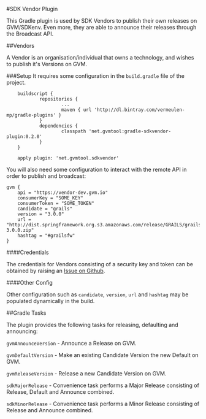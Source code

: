 #SDK Vendor Plugin

This Gradle plugin is used by SDK Vendors to publish their own releases on GVM/SDKenv. Even more, they are able to announce their releases through the Broadcast API.

##Vendors

A Vendor is an organisation/individual that owns a technology, and wishes to publish it's Versions on GVM.

###Setup
It requires some configuration in the `build.gradle` file of the project.

        buildscript {
                repositories {
                        ...
                        maven { url 'http://dl.bintray.com/vermeulen-mp/gradle-plugins' }
                }
                dependencies {
                        classpath 'net.gvmtool:gradle-sdkvendor-plugin:0.2.0'
                }
        }

        apply plugin: 'net.gvmtool.sdkvendor'

You will also need some configuration to interact with the remote API in order to publish and broadcast:

	gvm {
		api = "https://vendor-dev.gvm.io"
		consumerKey = "SOME_KEY"
		consumerToken = "SOME_TOKEN"
		candidate = "grails"
		version = "3.0.0"
		url = "http://dist.springframework.org.s3.amazonaws.com/release/GRAILS/grails-3.0.0.zip"
		hashtag = "#grailsfw"
	}

####Credentials

The credentials for Vendors consisting of a security key and token can be obtained by raising an [Issue on Github](https://github.com/gvmtool/gradle-sdkvendor-plugin/issues).

####Other Config

Other configuration such as `candidate`, `version`, `url` and `hashtag` may be populated dynamically in the build.

##Gradle Tasks

The plugin provides the following tasks for releasing, defaulting and announcing:

`gvmAnnounceVersion` - Announce a Release on GVM.

`gvmDefaultVersion` - Make an existing Candidate Version the new Default on GVM.

`gvmReleaseVersion` - Release a new Candidate Version on GVM.

`sdkMajorRelease` - Convenience task performs a Major Release consisting of Release, Default and Announce combined.

`sdkMinorRelease` - Convenience task performs a Minor Release consisting of Release and Announce combined.
